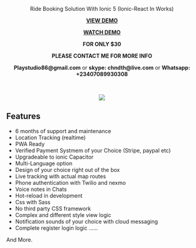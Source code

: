 
<p align="center">
 Ride Booking Solution With Ionic 5 (Ionic-React In Works)
</p>    

<p align="center">
<strong><a href="https://drive.google.com/drive/folders/1Npxn5ZBY1Rv9X_oyBvk7nblq5IhN5jeU"> VIEW DEMO </a></strong>
<p align="center">

<p align="center">
<strong><a href="https://youtu.be/X4JMnDu2cTE"> WATCH DEMO </a></strong>
<p align="center">
<strong> FOR ONLY $30  </a></strong>
	
	
<p align="center">
<strong> PLEASE CONTACT ME FOR MORE INFO </a></strong>

<p align="center">
	<strong>Playstudio86@gmail.com</strong> or <strong>skype: chndth@live.com</strong> or <strong>Whatsapp: +23407089930308</strong>
</p>  

<br>

<p align='center'>
     <img src="https://user-images.githubusercontent.com/7928001/89363724-c7ac9100-d6c8-11ea-866b-917873ce7a25.png" width='auto' height='auto'>
</p>


## Features

- 6 months of support and maintenance
- Location Tracking (realtime)
- PWA Ready
- Verified Payment Systmem of your Choice (Stripe, paypal etc)
- Upgradeable to ionic Capacitor
- Multi-Language option
- Design of your choice right out of the box
- Live tracking with actual map routes
- Phone authentication with Twilio and nexmo
- Voice notes in Chats
- Hot-reload in development
- Css with Sass
- No third party CSS framework
- Complex and different style view logic
- Notification sounds of your choice with cloud messaging
- Complete register login logic
......

And More.
 
